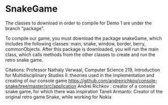 # SnakeGame
The classes to download in order to compile for Demo 1 are under the branch "package".  

To compile our game, you must download the package snakeGame, which includes the following classes: main, snake, window, border, berry, commonObjects. After this package is downloaded, you will run the main class, which calls methods from the other classes to create and run the retro snake game. 


Citations:
Professor Nathaly Verwaal, Computer Science 219, Introduction for Multidisciplinary Studies II :theories used in the implementation and creating of our console game
https://github.com/andreirichkov/console-snake/tree/master/src/application Andrei Richkov : creator of a console snake game, for which there was inspiration
Taneli Armanto: Creator of the original retro game Snake, while working for Nokia
